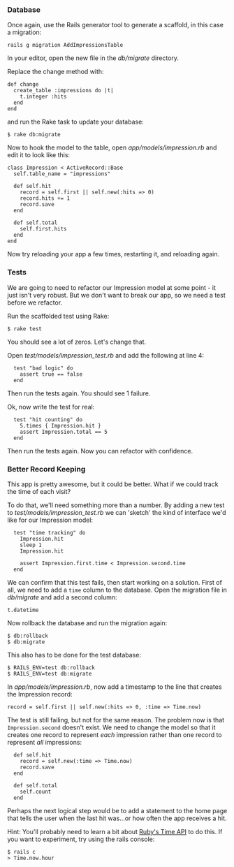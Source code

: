 ### Database
Once again, use the Rails generator tool to generate a scaffold, in this case a migration:

	rails g migration AddImpressionsTable
	
In your editor, open the new file in the _db/migrate_ directory.

Replace the change method with:

	def change
      create_table :impressions do |t|
        t.integer :hits
      end
  	end
  	
and run the Rake task to update your database:

	$ rake db:migrate
	
Now to hook the model to the table, open _app/models/impression.rb_ and edit it to look like this:

```
class Impression < ActiveRecord::Base
  self.table_name = "impressions"

  def self.hit
    record = self.first	|| self.new(:hits => 0)
    record.hits += 1
    record.save
  end

  def self.total
    self.first.hits
  end
end
```

Now try reloading your app a few times, restarting it, and reloading again.

### Tests
We are going to need to refactor our Impression model at some point - it just isn't very robust. But we don't want to break our app, so we need a test before we refactor.

Run the scaffolded test using Rake:

	$ rake test
	
You should see a lot of zeros. Let's change that.

Open _test/models/impression_test.rb_ and add the following at line 4:

```
  test "bad logic" do
    assert true == false
  end
  ```		

Then run the tests again. You should see 1 failure.

Ok, now write the test for real:

```
  test "hit counting" do
    5.times { Impression.hit }
    assert Impression.total == 5
  end
  ```
Then run the tests again. Now you can refactor with confidence.

### Better Record Keeping

This app is pretty awesome, but it could be better. What if we could track the time of each visit?

To do that, we'll need something more than a number. By adding a new test to _test/models/impression_test.rb_ we can 'sketch' the kind of interface we'd like for our Impression model:

```
  test "time tracking" do
    Impression.hit
    sleep 1
    Impression.hit

    assert Impression.first.time < Impression.second.time
  end
  ```
We can confirm that this test fails, then start working on a solution. First of all, we need to add a `time` column to the database. Open the migration file in _db/migrate_ and add a second column:

	t.datetime

Now rollback the database and run the migration again:

	$ db:rollback
	$ db:migrate
	
This also has to be done for the test database:

	$ RAILS_ENV=test db:rollback
	$ RAILS_ENV=test db:migrate

In _app/models/impression.rb_, now add a timestamp to the line that creates the Impression record:

	record = self.first || self.new(:hits => 0, :time => Time.now)
	
The test is still failing, but not for the same reason. The problem now is that `Impression.second` doesn't exist. We need to change the model so that it creates one record to represent *each* impression rather than one record to represent *all* impressions:

```
  def self.hit
    record = self.new(:time => Time.now)
    record.save
  end

  def self.total
    self.count
  end
  ```
 
Perhaps the next logical step would be to add a statement to the home page that tells the user when the last hit was...or how often the app receives a hit. 

Hint: You'll probably need to learn a bit about [Ruby's Time API](http://ruby-doc.org/core-2.1.5/Time.html) to do this. If you want to experiment, try using the rails console:

	$ rails c
	> Time.now.hour
  
	










